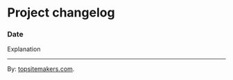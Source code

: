# Project changelog

### Date

Explanation

<hr>

By: [topsitemakers.com](http://www.topsitemakers.com).
